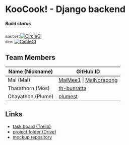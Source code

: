 # KooCook! - Django backend 

##### Build status
`master`:[![CircleCI](https://circleci.com/gh/KooCook/koocook-dj/tree/master.svg?style=svg&circle-token=fd2434f2ab70aacb8216f2242e272abeae57859c)](https://circleci.com/gh/KooCook/koocook-dj/tree/master)  
`dev`: [![CircleCI](https://circleci.com/gh/KooCook/koocook-dj/tree/dev.svg?style=svg&circle-token=fd2434f2ab70aacb8216f2242e272abeae57859c)](https://circleci.com/gh/KooCook/koocook-dj/tree/dev)

## Team Members

| Name (Nickname)   | GitHub ID |
|-------------------|-----------|
| Mai (Mai)         | [MaiMee1](https://github.com/MaiMee1/) \| [MaiNorapong](https://github.com/MaiNorapong/)
| Tharathorn (Mos)  | [th-bunratta](https://github.com/th-bunratta/)
| Chayathon (Plume) | [plumest](https://github.com/plumest/)

## Links

- [task board (Trello)](https://trello.com/b/32svKah9/isp19-mmp-koocook)
- [project folder (Drive)](https://drive.google.com/open?id=1GpXj0oaM3n29aJF2YNDhjJwkCqqHa-04)
- [mockup repository](https://github.com/th-bunratta/KooCook-static-mockup)
